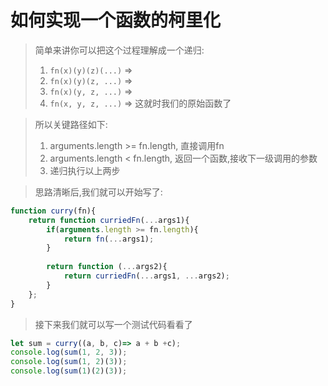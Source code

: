 # 如何实现一个函数的柯里化
> 简单来讲你可以把这个过程理解成一个递归:   
> 1. `fn(x)(y)(z)(...)` =>   
> 2. `fn(x)(y)(z, ...)` =>   
> 3. `fn(x)(y, z, ...)` =>   
> 4. `fn(x, y, z, ...)` => 这就时我们的原始函数了   

> 所以关键路径如下:  
> 1. arguments.length >= fn.length, 直接调用fn
> 2. arguments.length < fn.length, 返回一个函数,接收下一级调用的参数
> 3. 递归执行以上两步

> 思路清晰后,我们就可以开始写了:
```js
function curry(fn){
    return function curriedFn(...args1){
        if(arguments.length >= fn.length){
            return fn(...args1);
        }
        
        return function (...args2){
            return curriedFn(...args1, ...args2);
        }
    };
}
```
> 接下来我们就可以写一个测试代码看看了
```js
let sum = curry((a, b, c)=> a + b +c);
console.log(sum(1, 2, 3));
console.log(sum(1, 2)(3));
console.log(sum(1)(2)(3));
```
